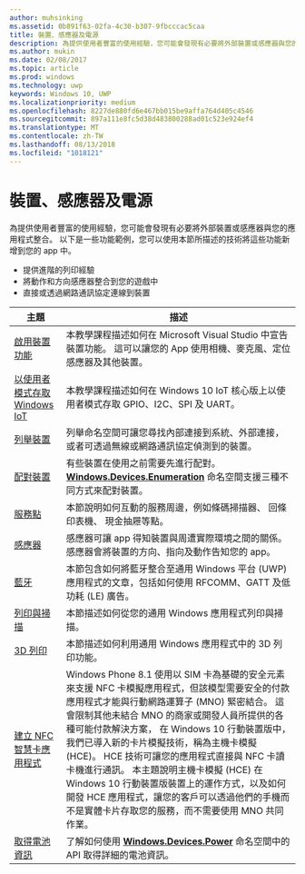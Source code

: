 ```yaml
---
author: muhsinking
ms.assetid: 0b891f63-02fa-4c30-b307-9fbcccac5caa
title: 裝置、感應器及電源
description: 為提供使用者豐富的使用經驗，您可能會發現有必要將外部裝置或感應器與您的應用程式整合。
ms.author: mukin
ms.date: 02/08/2017
ms.topic: article
ms.prod: windows
ms.technology: uwp
keywords: Windows 10, UWP
ms.localizationpriority: medium
ms.openlocfilehash: 8227de880fd6e467bb015be9affa764d405c4546
ms.sourcegitcommit: 897a111e8fc5d38d483800288ad01c523e924ef4
ms.translationtype: MT
ms.contentlocale: zh-TW
ms.lasthandoff: 08/13/2018
ms.locfileid: "1018121"
---
```

# <a name="devices-sensors-and-power"></a>裝置、感應器及電源


為提供使用者豐富的使用經驗，您可能會發現有必要將外部裝置或感應器與您的應用程式整合。 以下是一些功能範例，您可以使用本節所描述的技術將這些功能新增到您的 app 中。

-   提供進階的列印經驗
-   將動作和方向感應器整合到您的遊戲中
-   直接或透過網路通訊協定連線到裝置

| 主題 | 描述 |
|-------|-------------|
| [啟用裝置功能](enable-device-capabilities.md) | 本教學課程描述如何在 Microsoft Visual Studio 中宣告裝置功能。 這可以讓您的 App 使用相機、麥克風、定位感應器及其他裝置。 | 
| [以使用者模式存取 Windows IoT](enable-usermode-access.md) | 本教學課程描述如何在 Windows 10 IoT 核心版上以使用者模式存取 GPIO、I2C、SPI 及 UART。 |
| [列舉裝置](enumerate-devices.md) | 列舉命名空間可讓您尋找內部連接到系統、外部連接，或者可透過無線或網路通訊協定偵測到的裝置。 |
| [配對裝置](pair-devices.md) | 有些裝置在使用之前需要先進行配對。 [<strong>Windows.Devices.Enumeration</strong>](https://msdn.microsoft.com/library/windows/apps/BR225459) 命名空間支援三種不同方式來配對裝置。 |
| [服務點](point-of-service.md) | 本節說明如何互動的服務周邊，例如條碼掃描器、 回條印表機、 現金抽屜等點。 | 
| [感應器](sensors.md) | 感應器可讓 app 得知裝置與周遭實際環境之間的關係。 感應器會將裝置的方向、指向及動作告知您的 app。 |
| [藍牙](bluetooth.md) | 本節包含如何將藍牙整合至通用 Windows 平台 (UWP) 應用程式的文章，包括如何使用 RFCOMM、GATT 及低功耗 (LE) 廣告。 | 
| [列印與掃描](printing-and-scanning.md) | 本節描述如何從您的通用 Windows 應用程式列印與掃描。 | 
| [3D 列印](3d-printing.md) | 本節描述如何利用通用 Windows 應用程式中的 3D 列印功能。 |
| [建立 NFC 智慧卡應用程式](host-card-emulation.md) | Windows Phone 8.1 使用以 SIM 卡為基礎的安全元素來支援 NFC 卡模擬應用程式，但該模型需要安全的付款應用程式才能與行動網路運算子 (MNO) 緊密結合。 這會限制其他未結合 MNO 的商家或開發人員所提供的各種可能付款解決方案， 在 Windows 10 行動裝置版中，我們已導入新的卡片模擬技術，稱為主機卡模擬 (HCE)。 HCE 技術可讓您的應用程式直接與 NFC 卡讀卡機進行通訊。 本主題說明主機卡模擬 (HCE) 在 Windows 10 行動裝置版裝置上的運作方式，以及如何開發 HCE 應用程式，讓您的客戶可以透過他們的手機而不是實體卡片存取您的服務，而不需要使用 MNO 共同作業。 |
| [取得電池資訊](get-battery-info.md) | 了解如何使用 [<strong>Windows.Devices.Power</strong>](https://msdn.microsoft.com/library/windows/apps/Dn895017) 命名空間中的 API 取得詳細的電池資訊。 |

